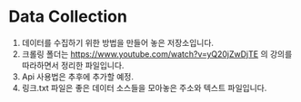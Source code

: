 # Data Collection

1. 데이터를 수집하기 위한 방법을 만들어 놓은 저장소입니다.
2. 크롤링 폴더는 https://www.youtube.com/watch?v=yQ20jZwDjTE 의 강의를 따라하면서 정리한 파일입니다.
3. Api 사용법은 추후에 추가할 예정.
4. 링크.txt 파일은 좋은 데이터 소스들을 모아놓은 주소와 텍스트 파일입니다. 